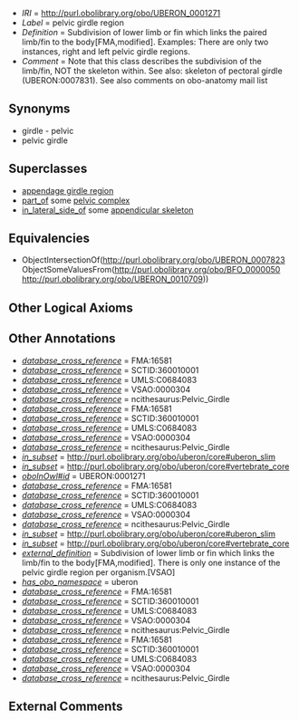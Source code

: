  * *IRI* = http://purl.obolibrary.org/obo/UBERON_0001271
 * *Label* = pelvic girdle region
 * *Definition* = Subdivision of lower limb or fin which links the paired limb/fin to the body[FMA,modified]. Examples: There are only two instances, right and left pelvic girdle regions.
 * *Comment* = Note that this class describes the subdivision of the limb/fin, NOT the skeleton within. See also: skeleton of pectoral girdle (UBERON:0007831). See also comments on obo-anatomy mail list

## Synonyms

 * girdle - pelvic
 * pelvic girdle

## Superclasses

 * [appendage girdle region](../../UBERON/23/UBERON_0007823.md)
 * [part_of](../../BFO/50/BFO_0000050.md) some [pelvic complex](../../UBERON/09/UBERON_0010709.md)
 * [in_lateral_side_of](../../BSPO/26/BSPO_0000126.md) some [appendicular skeleton](../../UBERON/91/UBERON_0002091.md)

## Equivalencies

 * ObjectIntersectionOf(<http://purl.obolibrary.org/obo/UBERON_0007823> ObjectSomeValuesFrom(<http://purl.obolibrary.org/obo/BFO_0000050> <http://purl.obolibrary.org/obo/UBERON_0010709>))

## Other Logical Axioms


## Other Annotations

 * *[database_cross_reference](../../ef/oboInOwl#hasDbXref.md)* = FMA:16581
 * *[database_cross_reference](../../ef/oboInOwl#hasDbXref.md)* = SCTID:360010001
 * *[database_cross_reference](../../ef/oboInOwl#hasDbXref.md)* = UMLS:C0684083
 * *[database_cross_reference](../../ef/oboInOwl#hasDbXref.md)* = VSAO:0000304
 * *[database_cross_reference](../../ef/oboInOwl#hasDbXref.md)* = ncithesaurus:Pelvic_Girdle
 * *[database_cross_reference](../../ef/oboInOwl#hasDbXref.md)* = FMA:16581
 * *[database_cross_reference](../../ef/oboInOwl#hasDbXref.md)* = SCTID:360010001
 * *[database_cross_reference](../../ef/oboInOwl#hasDbXref.md)* = UMLS:C0684083
 * *[database_cross_reference](../../ef/oboInOwl#hasDbXref.md)* = VSAO:0000304
 * *[database_cross_reference](../../ef/oboInOwl#hasDbXref.md)* = ncithesaurus:Pelvic_Girdle
 * *[in_subset](../../et/oboInOwl#inSubset.md)* = http://purl.obolibrary.org/obo/uberon/core#uberon_slim
 * *[in_subset](../../et/oboInOwl#inSubset.md)* = http://purl.obolibrary.org/obo/uberon/core#vertebrate_core
 * *[oboInOwl#id](../../id/oboInOwl#id.md)* = UBERON:0001271
 * *[database_cross_reference](../../ef/oboInOwl#hasDbXref.md)* = FMA:16581
 * *[database_cross_reference](../../ef/oboInOwl#hasDbXref.md)* = SCTID:360010001
 * *[database_cross_reference](../../ef/oboInOwl#hasDbXref.md)* = UMLS:C0684083
 * *[database_cross_reference](../../ef/oboInOwl#hasDbXref.md)* = VSAO:0000304
 * *[database_cross_reference](../../ef/oboInOwl#hasDbXref.md)* = ncithesaurus:Pelvic_Girdle
 * *[in_subset](../../et/oboInOwl#inSubset.md)* = http://purl.obolibrary.org/obo/uberon/core#uberon_slim
 * *[in_subset](../../et/oboInOwl#inSubset.md)* = http://purl.obolibrary.org/obo/uberon/core#vertebrate_core
 * *[external_definition](../../UBPROP/01/UBPROP_0000001.md)* = Subdivision of lower limb or fin which links the limb/fin to the body[FMA,modified]. There is only one instance of the pelvic girdle region per organism.[VSAO]
 * *[has_obo_namespace](../../ce/oboInOwl#hasOBONamespace.md)* = uberon
 * *[database_cross_reference](../../ef/oboInOwl#hasDbXref.md)* = FMA:16581
 * *[database_cross_reference](../../ef/oboInOwl#hasDbXref.md)* = SCTID:360010001
 * *[database_cross_reference](../../ef/oboInOwl#hasDbXref.md)* = UMLS:C0684083
 * *[database_cross_reference](../../ef/oboInOwl#hasDbXref.md)* = VSAO:0000304
 * *[database_cross_reference](../../ef/oboInOwl#hasDbXref.md)* = ncithesaurus:Pelvic_Girdle
 * *[database_cross_reference](../../ef/oboInOwl#hasDbXref.md)* = FMA:16581
 * *[database_cross_reference](../../ef/oboInOwl#hasDbXref.md)* = SCTID:360010001
 * *[database_cross_reference](../../ef/oboInOwl#hasDbXref.md)* = UMLS:C0684083
 * *[database_cross_reference](../../ef/oboInOwl#hasDbXref.md)* = VSAO:0000304
 * *[database_cross_reference](../../ef/oboInOwl#hasDbXref.md)* = ncithesaurus:Pelvic_Girdle

## External Comments

